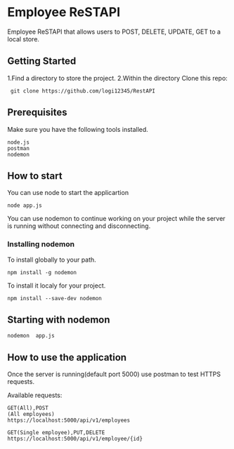 # Employee ReSTAPI

Employee ReSTAPI that allows users to POST, DELETE, UPDATE, GET to a local store.

## Getting Started

1.Find a directory to store the project.
2.Within the directory Clone this repo:
```
 git clone https://github.com/logi12345/RestAPI
 ```
## Prerequisites

Make sure you have the following tools installed.

```
node.js
postman
nodemon
```
## How to start

You can use node to start the applicartion

```
node app.js
```
You can use nodemon to continue working on your project while the server is running without connecting and disconnecting.

### Installing nodemon

To install globally to your path.

```
npm install -g nodemon
```
To install it localy for your project.

```
npm install --save-dev nodemon
```

## Starting with nodemon

```
nodemon  app.js
```
## How to use the application

Once the server is running(default port 5000) use postman to test HTTPS requests.

Available requests:
```
GET(All),POST
(All employees)
https://localhost:5000/api/v1/employees

GET(Single employee),PUT,DELETE
https://localhost:5000/api/v1/employee/{id}
```

